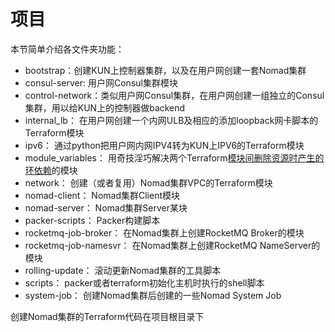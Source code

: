# 项目
本节简单介绍各文件夹功能：
* bootstrap：创建KUN上控制器集群，以及在用户网创建一套Nomad集群
* consul-server: 用户网Consul集群模块
* control-network：类似用户网Consul集群，在用户网创建一组独立的Consul集群，用以给KUN上的控制器做backend
* internal_lb： 在用户网创建一个内网ULB及相应的添加loopback网卡脚本的Terraform模块
* ipv6： 通过python把用户网内网IPV4转为KUN上IPV6的Terraform模块
* module_variables： 用奇技淫巧解决两个Terraform[模块间删除资源时产生的环依赖](https://mp.weixin.qq.com/s?__biz=MzI3Mzg4NTAxMw==&mid=2247483900&idx=1&sn=e378949c078c86c51e919d31a7264ea2)的模块
* network： 创建（或者复用）Nomad集群VPC的Terraform模块
* nomad-client： Nomad集群Client模块
* nomad-server： Nomad集群Server某块
* packer-scripts： Packer构建脚本
* rocketmq-job-broker： 在Nomad集群上创建RocketMQ Broker的模块
* rocketmq-job-namesvr： 在Nomad集群上创建RocketMQ NameServer的模块
* rolling-update： 滚动更新Nomad集群的工具脚本
* scripts： packer或者terraform初始化主机时执行的shell脚本
* system-job： 创建Nomad集群后创建的一些Nomad System Job

创建Nomad集群的Terraform代码在项目根目录下
